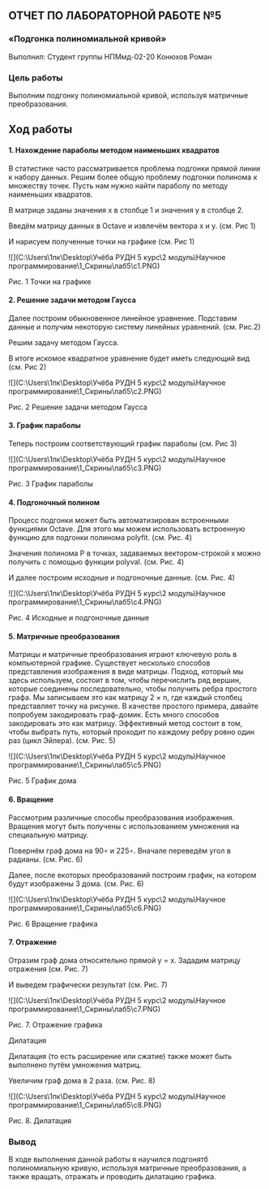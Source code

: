

## ОТЧЕТ ПО ЛАБОРАТОРНОЙ РАБОТЕ №5


### «Подгонка полиномиальной кривой»


Выполнил: Студент группы НПМмд-02-20 Конюхов Роман


### Цель работы


Выполним подгонку полиномиальной кривой, используя матричные преобразования.


## Ход работы


#### 1. Нахождение параболы методом наименьших квадратов


В статистике часто рассматривается проблема подгонки прямой линии
к набору данных. Решим более общую проблему подгонки полинома к
множеству точек. Пусть нам нужно найти параболу по методу наименьших
квадратов.


В матрице заданы значения x в столбце 1 и значения y в столбце 2.


Введём матрицу данных в Octave и извлечём вектора x и y. (см. Рис 1)


И нарисуем полученные точки на графике (см. Рис 1)


![](C:\Users\1пк\Desktop\Учёба РУДН 5 курс\2 модуль\Научное программирование\1_Скрины\лаб5\c1.PNG)


Рис. 1 Точки на графике

#### 2.	Решение задачи методом Гаусса


Далее построим обыкновенное линейное уравнение. Подставим данные и получим некоторую систему линейных уравнений. (см. Рис.2)


Решим задачу методом Гаусса.


В итоге искомое квадратное уравнение будет иметь следующий вид (см. Рис 2)

![](C:\Users\1пк\Desktop\Учёба РУДН 5 курс\2 модуль\Научное программирование\1_Скрины\лаб5\c2.PNG)


Рис. 2 Решение задачи методом Гаусса


#### 3. График параболы


Теперь построим соответствующий график параболы (см. Рис 3)


![](C:\Users\1пк\Desktop\Учёба РУДН 5 курс\2 модуль\Научное программирование\1_Скрины\лаб5\c3.PNG)
 
 
 Рис. 3 График параболы
 
 
#### 4.	Подгоночный полином


Процесс подгонки может быть автоматизирован встроенными функциями Octave. Для этого мы можем использовать встроенную функцию
для подгонки полинома polyfit. (см. Рис. 4)


Значения полинома P в точках, задаваемых вектором-строкой x можно получить с помощью функции polyval. (см. Рис. 4)


И далее построим исходные и подгоночные данные. (см. Рис. 4)


![](C:\Users\1пк\Desktop\Учёба РУДН 5 курс\2 модуль\Научное программирование\1_Скрины\лаб5\c4.PNG)
 
 
Рис. 4 	Исходные и подгоночные данные


#### 5.	Матричные преобразования


Матрицы и матричные преобразования играют ключевую роль в компьютерной графике. Существует несколько способов представления изображения в виде матрицы. Подход, который мы здесь используем, состоит в
том, чтобы перечислить ряд вершин, которые соединены последовательно,
чтобы получить ребра простого графа. Мы записываем это как матрицу 2 × n, где каждый столбец представляет точку на рисунке. В качестве простого примера, давайте попробуем закодировать граф-домик. Есть много
способов закодировать это как матрицу. Эффективный метод состоит в
том, чтобы выбрать путь, который проходит по каждому ребру ровно один
раз (цикл Эйлера). (см. Рис. 5)


![](C:\Users\1пк\Desktop\Учёба РУДН 5 курс\2 модуль\Научное программирование\1_Скрины\лаб5\c5.PNG)


Рис. 5 	График дома


#### 6.	Вращение


Рассмотрим различные способы преобразования изображения. Вращения могут быть получены с использованием умножения на специальную матрицу.


Повернём граф дома на 90∘ и 225∘. Вначале переведём угол в радианы. (см. Рис. 6)


Далее, после екоторых преобразований построим график, на котором будут изображены 3 дома. (см. Рис. 6)


![](C:\Users\1пк\Desktop\Учёба РУДН 5 курс\2 модуль\Научное программирование\1_Скрины\лаб5\c6.PNG)


Рис. 6 	Вращение графика


#### 7.	Отражение


Отразим граф дома относительно прямой y = x. Зададим матрицу отражения (см. Рис. 7)


И выведем графически результат (см. Рис. 7)


![](C:\Users\1пк\Desktop\Учёба РУДН 5 курс\2 модуль\Научное программирование\1_Скрины\лаб5\c7.PNG)


Рис. 7. Отражение графика


Дилатация


Дилатация (то есть расширение или сжатие) также может быть выполнено путём умножения матриц.


Увеличим граф дома в 2 раза. (см. Рис. 8)


![](C:\Users\1пк\Desktop\Учёба РУДН 5 курс\2 модуль\Научное программирование\1_Скрины\лаб5\c8.PNG)


Рис. 8. Дилатация


### Вывод


В ходе выполнения данной работы я научился подгонятб полиномиальную кривую, используя матричные преобразования, а также вращать, отражать и проводить дилатацию графика.